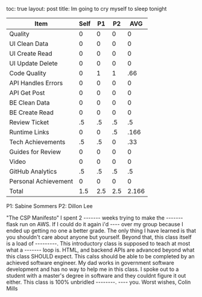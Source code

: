 toc: true
layout: post
title: Im going to cry myself to sleep tonight

|Item|Self|P1|P2|AVG|
|---|---|---|---|---|
|Quality|0|0|0|0|
|UI Clean Data|0|0|0|0|
|UI Create Read|0|0|0|0|
|UI Update Delete|0|0|0|0|
|Code Quality|0|1|1|.66|
|API Handles Errors|0|0|0|0|
|API Get Post|0|0|0|0|
|BE Clean Data|0|0|0|0|
|BE Create Read|0|0|0|0|
|Review Ticket|.5|.5|.5|.5|
|Runtime Links|0|0|.5|.166|
|Tech Achievements|.5|.5|0|.33|
|Guides for Review|0|0|0|0|
|Video|0|0|0|0|
|GitHub Analytics|.5|.5|.5|.5|
|Personal Achievement|0|0|0|0|
|Total|1.5|2.5|2.5|2.166|

P1: Sabine Sommers
P2: Dillon Lee

<!--->
"The CSP Manifesto"
I spent 2 ------- weeks trying to make the ------- flask run on AWS. If I could do it again i'd ---- over my group because I ended up getting no one a better grade. The only thing I have learned is that you shouldn't care about anyone but yourself. Beyond that, this class itself is a load of ---------. This introductory class is supposed to teach at most what a ------- loop is. HTML, and backend APIs are advanced beyond what this class SHOULD expect. This calss should be able to be completed by an achieved software engineer. My dad works in government software development and has no way to help me in this class. I spoke out to a student with a master's degree in software and they couldnt figure it out either. This class is 100% unbridled --------. ---- you.

Worst wishes,
Colin Mills
</!--->
